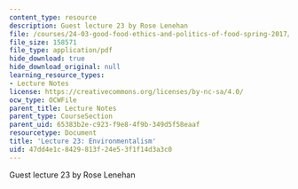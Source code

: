 ```yaml
---
content_type: resource
description: Guest lecture 23 by Rose Lenehan
file: /courses/24-03-good-food-ethics-and-politics-of-food-spring-2017/47dd4e1c8429813f24e53f1f14d3a3c0_MIT24_03S17_lec22.pdf
file_size: 158571
file_type: application/pdf
hide_download: true
hide_download_original: null
learning_resource_types:
- Lecture Notes
license: https://creativecommons.org/licenses/by-nc-sa/4.0/
ocw_type: OCWFile
parent_title: Lecture Notes
parent_type: CourseSection
parent_uid: 65383b2e-c923-f9e8-4f9b-349d5f58eaaf
resourcetype: Document
title: 'Lecture 23: Environmentalism'
uid: 47dd4e1c-8429-813f-24e5-3f1f14d3a3c0
---
```

Guest lecture 23 by Rose Lenehan